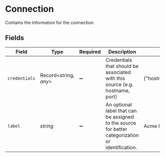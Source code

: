 # Connection

Contains the information for the connection.


## Fields

| Field                                                                                                                                               | Type                                                                                                                                                | Required                                                                                                                                            | Description                                                                                                                                         | Example                                                                                                                                             |
| --------------------------------------------------------------------------------------------------------------------------------------------------- | --------------------------------------------------------------------------------------------------------------------------------------------------- | --------------------------------------------------------------------------------------------------------------------------------------------------- | --------------------------------------------------------------------------------------------------------------------------------------------------- | --------------------------------------------------------------------------------------------------------------------------------------------------- |
| `credentials`                                                                                                                                       | Record<string, *any*>                                                                                                                               | :heavy_minus_sign:                                                                                                                                  | Credentials that should be associated with this source (e.g. hostname, port)                                                                        | {"hostname":"<instance>.<region>.redshift.amazonaws.com,","port":"5439,","user":"redshift_user,","password":"redshift_password,","database":"demo"} |
| `label`                                                                                                                                             | *string*                                                                                                                                            | :heavy_minus_sign:                                                                                                                                  | An optional label that can be assigned to the source for better categorization or identification.                                                   | Acme Inc. Snowflake                                                                                                                                 |